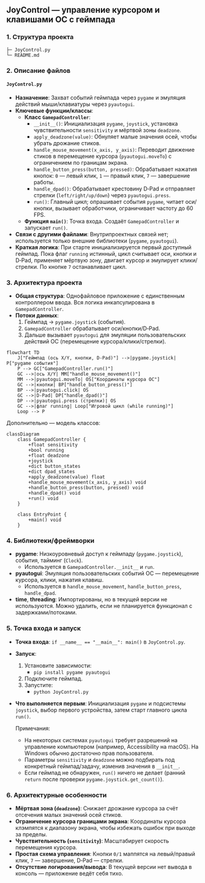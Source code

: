 ## JoyControl — управление курсором и клавишами ОС с геймпада

### 1. Структура проекта

```
├─ JoyControl.py
└─ README.md
```

### 2. Описание файлов

#### `JoyControl.py`
- **Назначение**: Захват событий геймпада через `pygame` и эмуляция действий мыши/клавиатуры через `pyautogui`.
- **Ключевые функции/классы**:
  - **Класс `GamepadController`**:
    - `__init__()`: Инициализация `pygame`, `joystick`, установка чувствительности `sensitivity` и мёртвой зоны `deadzone`.
    - `apply_deadzone(value)`: Обнуляет малые значения осей, чтобы убрать дрожание стиков.
    - `handle_mouse_movement(x_axis, y_axis)`: Переводит движение стиков в перемещение курсора (`pyautogui.moveTo`) с ограничением по границам экрана.
    - `handle_button_press(button, pressed)`: Обрабатывает нажатия кнопок: `0` — левый клик, `1` — правый клик, `7` — завершение работы.
    - `handle_dpad()`: Обрабатывает крестовину D‑Pad и отправляет стрелки (`left/right/up/down`) через `pyautogui.press`.
    - `run()`: Главный цикл; опрашивает события `pygame`, читает оси/кнопки, вызывает обработчики, ограничивает частоту до 60 FPS.
  - **Функция `main()`**: Точка входа. Создаёт `GamepadController` и запускает `run()`.
- **Связи с другими файлами**: Внутрипроектных связей нет; используется только внешние библиотеки (`pygame`, `pyautogui`).
- **Краткая логика**: При старте инициализируется первый доступный геймпад. Пока флаг `running` истинный, цикл считывает оси, кнопки и D‑Pad, применяет мёртвую зону, двигает курсор и эмулирует клики/стрелки. По кнопке `7` останавливает цикл.

### 3. Архитектура проекта

- **Общая структура**: Однофайловое приложение с единственным контроллером ввода. Вся логика инкапсулирована в `GamepadController`.
- **Потоки данных**:
  1) Геймпад → `pygame.joystick` (события).
  2) `GamepadController` обрабатывает оси/кнопки/D‑Pad.
  3) Дальше вызывает `pyautogui` для эмуляции пользовательских действий ОС (перемещение курсора/клики/стрелки).

```mermaid
flowchart TD
    J["Геймпад (ось X/Y, кнопки, D‑Pad)"] -->|pygame.joystick| P["pygame события"]
    P --> GC["GamepadController.run()"]
    GC -->|ось X/Y| MM["handle_mouse_movement()"]
    MM -->|pyautogui.moveTo| OS["Координаты курсора ОС"]
    GC -->|кнопки| BP["handle_button_press()"]
    BP -->|pyautogui.click| OS
    GC -->|D‑Pad| DP["handle_dpad()"]
    DP -->|pyautogui.press (стрелки)| OS
    GC -->|флаг running| Loop["Игровой цикл (while running)"]
    Loop --> P
```

Дополнительно — модель классов:

```mermaid
classDiagram
    class GamepadController {
        +float sensitivity
        +bool running
        +float deadzone
        +joystick
        +dict button_states
        +dict dpad_states
        +apply_deadzone(value) float
        +handle_mouse_movement(x_axis, y_axis) void
        +handle_button_press(button, pressed) void
        +handle_dpad() void
        +run() void
    }

    class EntryPoint {
        +main() void
    }
```

### 4. Библиотеки/фреймворки

- **pygame**: Низкоуровневый доступ к геймпаду (`pygame.joystick`), события, тайминг (`Clock`).
  - Используется в `GamepadController.__init__` и `run`.
- **pyautogui**: Эмуляция пользовательских событий ОС — перемещение курсора, клики, нажатия клавиш.
  - Используется в `handle_mouse_movement`, `handle_button_press`, `handle_dpad`.
- **time**, **threading**: Импортированы, но в текущей версии не используются. Можно удалить, если не планируется функционал с задержками/потоками.

### 5. Точка входа и запуск

- **Точка входа**: `if __name__ == "__main__": main()` в `JoyControl.py`.
- **Запуск**:
  1) Установите зависимости:
     - `pip install pygame pyautogui`
  2) Подключите геймпад.
  3) Запустите:
     - `python JoyControl.py`
- **Что выполняется первым**: Инициализация `pygame` и подсистемы `joystick`, выбор первого устройства, затем старт главного цикла `run()`.
  
  Примечания:
  - На некоторых системах `pyautogui` требует разрешений на управление компьютером (например, Accessibility на macOS). На Windows обычно достаточно прав пользователя.
  - Параметры `sensitivity` и `deadzone` можно подбирать под конкретный геймпад/задачу, изменив значения в `__init__`.
  - Если геймпад не обнаружен, `run()` ничего не делает (ранний `return` после проверки `pygame.joystick.get_count()`).

### 6. Архитектурные особенности

- **Мёртвая зона (`deadzone`)**: Снижает дрожание курсора за счёт отсечения малых значений осей стиков.
- **Ограничение курсора границами экрана**: Координаты курсора клэмпятся к диапазону экрана, чтобы избежать ошибок при выходе за пределы.
- **Чувствительность (`sensitivity`)**: Масштабирует скорость перемещения курсора.
- **Простая схема управления**: Кнопки `0/1` маппятся на левый/правый клик, `7` — завершение, D‑Pad — стрелки.
- **Отсутствие логирования/вывода**: В текущей версии нет вывода в консоль — приложение ведёт себя тихо.

